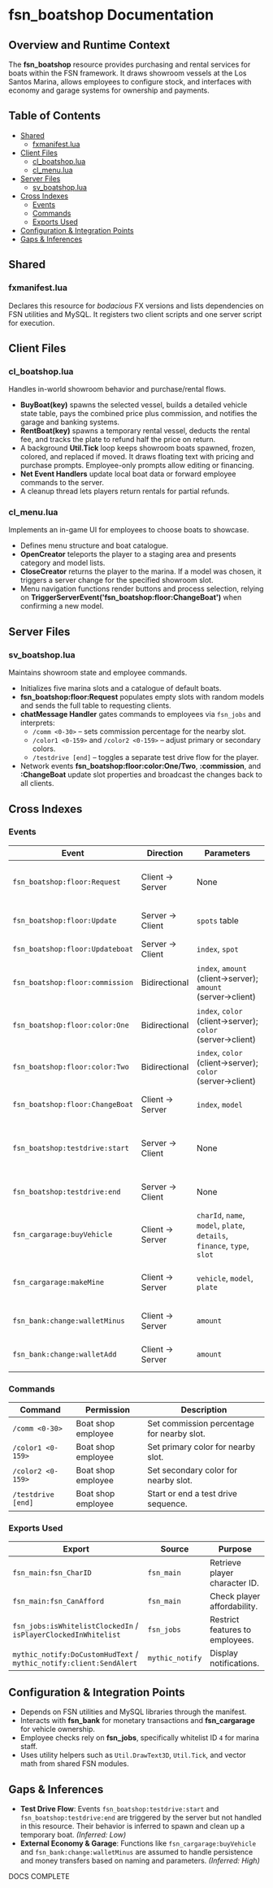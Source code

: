 # fsn_boatshop Documentation

## Overview and Runtime Context
The **fsn_boatshop** resource provides purchasing and rental services for boats within the FSN framework. It draws showroom vessels at the Los Santos Marina, allows employees to configure stock, and interfaces with economy and garage systems for ownership and payments.

## Table of Contents
- [Shared](#shared)
  - [fxmanifest.lua](#fxmanifestlua)
- [Client Files](#client-files)
  - [cl_boatshop.lua](#cl_boatshoplua)
  - [cl_menu.lua](#cl_menulua)
- [Server Files](#server-files)
  - [sv_boatshop.lua](#sv_boatshoplua)
- [Cross Indexes](#cross-indexes)
  - [Events](#events)
  - [Commands](#commands)
  - [Exports Used](#exports-used)
- [Configuration & Integration Points](#configuration--integration-points)
- [Gaps & Inferences](#gaps--inferences)

## Shared
### fxmanifest.lua
Declares this resource for *bodacious* FX versions and lists dependencies on FSN utilities and MySQL. It registers two client scripts and one server script for execution.

## Client Files
### cl_boatshop.lua
Handles in-world showroom behavior and purchase/rental flows.

- **BuyBoat(key)** spawns the selected vessel, builds a detailed vehicle state table, pays the combined price plus commission, and notifies the garage and banking systems.
- **RentBoat(key)** spawns a temporary rental vessel, deducts the rental fee, and tracks the plate to refund half the price on return.
- A background **Util.Tick** loop keeps showroom boats spawned, frozen, colored, and replaced if moved. It draws floating text with pricing and purchase prompts. Employee-only prompts allow editing or financing.
- **Net Event Handlers** update local boat data or forward employee commands to the server.
- A cleanup thread lets players return rentals for partial refunds.

### cl_menu.lua
Implements an in-game UI for employees to choose boats to showcase.

- Defines menu structure and boat catalogue.
- **OpenCreator** teleports the player to a staging area and presents category and model lists.
- **CloseCreator** returns the player to the marina. If a model was chosen, it triggers a server change for the specified showroom slot.
- Menu navigation functions render buttons and process selection, relying on **TriggerServerEvent('fsn_boatshop:floor:ChangeBoat')** when confirming a new model.

## Server Files
### sv_boatshop.lua
Maintains showroom state and employee commands.

- Initializes five marina slots and a catalogue of default boats.
- **fsn_boatshop:floor:Request** populates empty slots with random models and sends the full table to requesting clients.
- **chatMessage Handler** gates commands to employees via `fsn_jobs` and interprets:
  - `/comm <0-30>` – sets commission percentage for the nearby slot.
  - `/color1 <0-159>` and `/color2 <0-159>` – adjust primary or secondary colors.
  - `/testdrive [end]` – toggles a separate test drive flow for the player.
- Network events **fsn_boatshop:floor:color:One/Two**, **:commission**, and **:ChangeBoat** update slot properties and broadcast the changes back to all clients.

## Cross Indexes
### Events
| Event | Direction | Parameters | Notes |
|-------|-----------|------------|-------|
| `fsn_boatshop:floor:Request` | Client → Server | None | Request current showroom data. |
| `fsn_boatshop:floor:Update` | Server → Client | `spots` table | Full showroom state. |
| `fsn_boatshop:floor:Updateboat` | Server → Client | `index`, `spot` | Updated single slot. |
| `fsn_boatshop:floor:commission` | Bidirectional | `index`, `amount` (client→server); `amount` (server→client) | Set commission or prompt selection. |
| `fsn_boatshop:floor:color:One` | Bidirectional | `index`, `color` (client→server); `color` (server→client) | Adjust primary color. |
| `fsn_boatshop:floor:color:Two` | Bidirectional | `index`, `color` (client→server); `color` (server→client) | Adjust secondary color. |
| `fsn_boatshop:floor:ChangeBoat` | Client → Server | `index`, `model` | Replace showroom boat. |
| `fsn_boatshop:testdrive:start` | Server → Client | None | Inferred: begins temporary test drive. *(Low)* |
| `fsn_boatshop:testdrive:end` | Server → Client | None | Inferred: ends test drive. *(Low)* |
| `fsn_cargarage:buyVehicle` | Client → Server | `charId`, `name`, `model`, `plate`, `details`, `finance`, `type`, `slot` | External garage registration. *(High)* |
| `fsn_cargarage:makeMine` | Client → Server | `vehicle`, `model`, `plate` | External ownership tagging. *(High)* |
| `fsn_bank:change:walletMinus` | Client → Server | `amount` | Deducts funds. *(High)* |
| `fsn_bank:change:walletAdd` | Client → Server | `amount` | Refunds funds. *(High)* |

### Commands
| Command | Permission | Description |
|---------|------------|-------------|
| `/comm <0-30>` | Boat shop employee | Set commission percentage for nearby slot. |
| `/color1 <0-159>` | Boat shop employee | Set primary color for nearby slot. |
| `/color2 <0-159>` | Boat shop employee | Set secondary color for nearby slot. |
| `/testdrive [end]` | Boat shop employee | Start or end a test drive sequence. |

### Exports Used
| Export | Source | Purpose |
|--------|--------|---------|
| `fsn_main:fsn_CharID` | `fsn_main` | Retrieve player character ID. |
| `fsn_main:fsn_CanAfford` | `fsn_main` | Check player affordability. |
| `fsn_jobs:isWhitelistClockedIn` / `isPlayerClockedInWhitelist` | `fsn_jobs` | Restrict features to employees. |
| `mythic_notify:DoCustomHudText` / `mythic_notify:client:SendAlert` | `mythic_notify` | Display notifications. |

## Configuration & Integration Points
- Depends on FSN utilities and MySQL libraries through the manifest.
- Interacts with **fsn_bank** for monetary transactions and **fsn_cargarage** for vehicle ownership.
- Employee checks rely on **fsn_jobs**, specifically whitelist ID `4` for marina staff.
- Uses utility helpers such as `Util.DrawText3D`, `Util.Tick`, and vector math from shared FSN modules.

## Gaps & Inferences
- **Test Drive Flow**: Events `fsn_boatshop:testdrive:start` and `fsn_boatshop:testdrive:end` are triggered by the server but not handled in this resource. Their behavior is inferred to spawn and clean up a temporary boat. *(Inferred: Low)*
- **External Economy & Garage**: Functions like `fsn_cargarage:buyVehicle` and `fsn_bank:change:walletMinus` are assumed to handle persistence and money transfers based on naming and parameters. *(Inferred: High)*

DOCS COMPLETE
